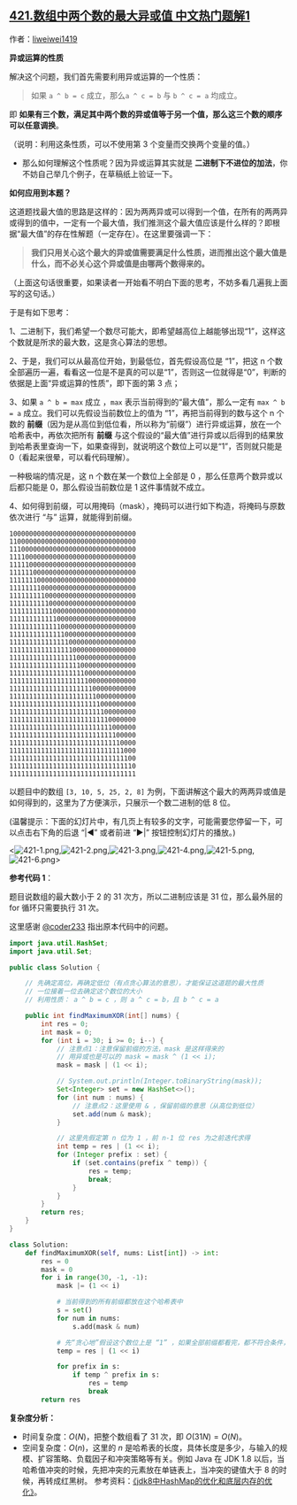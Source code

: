 ## [421.数组中两个数的最大异或值 中文热门题解1](https://leetcode.cn/problems/maximum-xor-of-two-numbers-in-an-array/solutions/100000/li-yong-yi-huo-yun-suan-de-xing-zhi-tan-xin-suan-f)

作者：[liweiwei1419](https://leetcode.cn/u/liweiwei1419)

**异或运算的性质**

解决这个问题，我们首先需要利用异或运算的一个性质：

> 如果 `a ^ b = c` 成立，那么`a ^ c = b` 与 `b ^ c = a` 均成立。

即 **如果有三个数，满足其中两个数的异或值等于另一个值，那么这三个数的顺序可以任意调换**。

（说明：利用这条性质，可以不使用第 3 个变量而交换两个变量的值。）

+ 那么如何理解这个性质呢？因为异或运算其实就是 **二进制下不进位的加法**，你不妨自己举几个例子，在草稿纸上验证一下。

**如何应用到本题？**

这道题找最大值的思路是这样的：因为两两异或可以得到一个值，在所有的两两异或得到的值中，一定有一个最大值，我们推测这个最大值应该是什么样的？即根据“最大值”的存在性解题（一定存在）。在这里要强调一下：

> **我们只用关心这个最大的异或值需要满足什么性质，进而推出这个最大值是什么，而不必关心这个异或值是由哪两个数得来的。**

（上面这句话很重要，如果读者一开始看不明白下面的思考，不妨多看几遍我上面写的这句话。）


于是有如下思考：

1、二进制下，我们希望一个数尽可能大，即希望越高位上越能够出现“1”，这样这个数就是所求的最大数，这是贪心算法的思想。

2、于是，我们可以从最高位开始，到最低位，首先假设高位是 “1”，把这 n 个数全部遍历一遍，看看这一位是不是真的可以是“1”，否则这一位就得是“0”，判断的依据是上面“异或运算的性质”，即下面的第 3 点；

3、如果 `a ^ b = max` 成立 ，`max` 表示当前得到的“最大值”，那么一定有 `max ^ b = a` 成立。我们可以先假设当前数位上的值为 “1”，再把当前得到的数与这个 n 个数的 **前缀**（因为是从高位到低位看，所以称为“前缀”）进行异或运算，放在一个哈希表中，再依次把所有 **前缀** 与这个假设的“最大值”进行异或以后得到的结果放到哈希表里查询一下，如果查得到，就说明这个数位上可以是“1”，否则就只能是 0（看起来很晕，可以看代码理解）。

一种极端的情况是，这 n 个数在某一个数位上全部是 0 ，那么任意两个数异或以后都只能是 0，那么假设当前数位是 1 这件事情就不成立。

4、如何得到前缀，可以用掩码（mask），掩码可以进行如下构造，将掩码与原数依次进行 “与” 运算，就能得到前缀。

```
10000000000000000000000000000000
11000000000000000000000000000000
11100000000000000000000000000000
11110000000000000000000000000000
11111000000000000000000000000000
11111100000000000000000000000000
11111110000000000000000000000000
11111111000000000000000000000000
11111111100000000000000000000000
11111111110000000000000000000000
11111111111000000000000000000000
11111111111100000000000000000000
11111111111110000000000000000000
11111111111111000000000000000000
11111111111111100000000000000000
11111111111111110000000000000000
11111111111111111000000000000000
11111111111111111100000000000000
11111111111111111110000000000000
11111111111111111111000000000000
11111111111111111111100000000000
11111111111111111111110000000000
11111111111111111111111000000000
11111111111111111111111100000000
11111111111111111111111110000000
11111111111111111111111111000000
11111111111111111111111111100000
11111111111111111111111111110000
11111111111111111111111111111000
11111111111111111111111111111100
11111111111111111111111111111110
11111111111111111111111111111111
```

以题目中的数组  `[3, 10, 5, 25, 2, 8]` 为例，下面讲解这个最大的两两异或值是如何得到的，这里为了方便演示，只展示一个数二进制的低 8 位。

(温馨提示：下面的幻灯片中，有几页上有较多的文字，可能需要您停留一下，可以点击右下角的后退 “|◀” 或者前进 “▶|” 按钮控制幻灯片的播放。)

<![421-1.png](https://pic.leetcode-cn.com/186cd4289f3ed25e47cfec5fad5553c1e18a1a0907e3a0ac45556a4645fdb001-421-1.png),![421-2.png](https://pic.leetcode-cn.com/f5839d7edeb7f145d197a6a4303563b89a46e1326f1bb9235d2717557156a5b0-421-2.png),![421-3.png](https://pic.leetcode-cn.com/99b8bbfc9dfdffd41d7bcec824a273fd10e5f05d1ae2ca270158d70aceb8f203-421-3.png),![421-4.png](https://pic.leetcode-cn.com/11777b81e1677115f7762460c3064ec25cd5f0fd3dd13378d09b8295a0d46596-421-4.png),![421-5.png](https://pic.leetcode-cn.com/74ffff2df1b2a3ed34b29e61971ad331ae57a63fe359cf448a3a56a111ccf978-421-5.png),![421-6.png](https://pic.leetcode-cn.com/2c4ed4f3d4873d4535060cdb964eb62b85a1ad955d4946b6f57897e638ff3294-421-6.png)>

**参考代码 1**：


题目说数组的最大数小于 2 的 31 次方，所以二进制应该是 31 位，那么最外层的 for 循环只需要执行 31 次。

这里感谢 [@coder233](/u/coder233/) 指出原本代码中的问题。

```Java []
import java.util.HashSet;
import java.util.Set;

public class Solution {

    // 先确定高位，再确定低位（有点贪心算法的意思），才能保证这道题的最大性质
    // 一位接着一位去确定这个数位的大小
    // 利用性质： a ^ b = c ，则 a ^ c = b，且 b ^ c = a

    public int findMaximumXOR(int[] nums) {
        int res = 0;
        int mask = 0;
        for (int i = 30; i >= 0; i--) {
            // 注意点1：注意保留前缀的方法，mask 是这样得来的
            // 用异或也是可以的 mask = mask ^ (1 << i);
            mask = mask | (1 << i);

            // System.out.println(Integer.toBinaryString(mask));
            Set<Integer> set = new HashSet<>();
            for (int num : nums) {
                // 注意点2：这里使用 & ，保留前缀的意思（从高位到低位）
                set.add(num & mask);
            }

            // 这里先假定第 n 位为 1 ，前 n-1 位 res 为之前迭代求得
            int temp = res | (1 << i);
            for (Integer prefix : set) {
                if (set.contains(prefix ^ temp)) {
                    res = temp;
                    break;
                }
            }
        }
        return res;
    }
}
```
```Python []
class Solution:
    def findMaximumXOR(self, nums: List[int]) -> int:
        res = 0
        mask = 0
        for i in range(30, -1, -1):
            mask |= (1 << i)

            # 当前得到的所有前缀都放在这个哈希表中
            s = set()
            for num in nums:
                s.add(mask & num)

            # 先“贪心地”假设这个数位上是 “1” ，如果全部前缀都看完，都不符合条件，这个数位上就是 “0” 
            temp = res | (1 << i)

            for prefix in s:
                if temp ^ prefix in s:
                    res = temp
                    break
        return res
```

**复杂度分析：**

+ 时间复杂度：$O(N)$，把整个数组看了 $31$ 次，即 $O(31N) = O(N)$。
+ 空间复杂度：$O(n)$，这里的 $n$ 是哈希表的长度，具体长度是多少，与输入的规模、扩容策略、负载因子和冲突策略等有关。例如 Java 在 JDK 1.8 以后，当哈希值冲突的时候，先把冲突的元素放在单链表上，当冲突的键值大于 8 的时候，再转成红黑树。
参考资料：[《jdk8中HashMap的优化和底层内存的优化》](https://blog.51cto.com/pengge666/2379648)。
